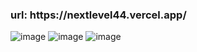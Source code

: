 <h3>url: https://nextlevel44.vercel.app/</h3> 

![image](https://user-images.githubusercontent.com/42896706/179098792-78e711c3-c285-4594-b5e3-201c3685d029.png)
![image](https://user-images.githubusercontent.com/42896706/179098796-85c19664-6d6f-4832-baff-7ea9e4ffff5e.png)
![image](https://user-images.githubusercontent.com/42896706/179098800-ed4f807f-eefa-4d47-91da-bdf54827c66a.png)
